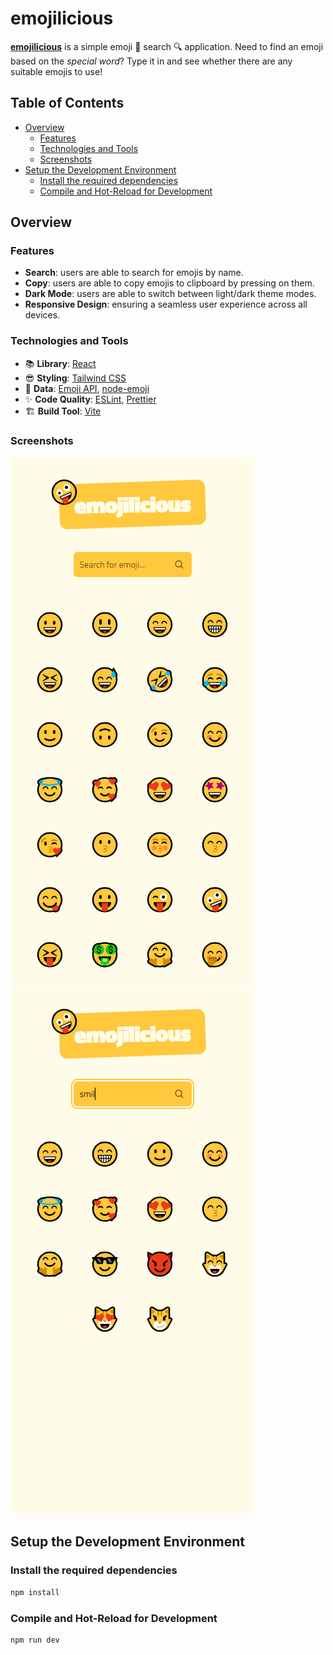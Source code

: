 # emojilicious

[**emojilicious**](https://beniusis.github.io/emojilicious) is a simple emoji 🤪 search 🔍 application. Need to find an emoji based on the _special word_? Type it in and see whether there are any suitable emojis to use!

## Table of Contents

- [Overview](#overview)
  - [Features](#features)
  - [Technologies and Tools](#technologies-and-tools)
  - [Screenshots](#screenshots)
- [Setup the Development Environment](#setup-the-development-environment)
  - [Install the required dependencies](#install-the-required-dependencies)
  - [Compile and Hot-Reload for Development](#compile-and-hot-reload-for-development)

## Overview

### Features

- **Search**: users are able to search for emojis by name.
- **Copy**: users are able to copy emojis to clipboard by pressing on them.
- **Dark Mode**: users are able to switch between light/dark theme modes.
- **Responsive Design**: ensuring a seamless user experience across all devices.

### Technologies and Tools

- 📚 **Library**: [React](https://react.dev)
- 😎 **Styling**: [Tailwind CSS](https://tailwindcss.com)
- 🤪 **Data**: [Emoji API](https://emoji-api.com), [node-emoji](https://www.npmjs.com/package/node-emoji)
- ✨ **Code Quality**: [ESLint](https://eslint.org), [Prettier](https://prettier.io)
- 🏗️ **Build Tool**: [Vite](https://vitejs.dev)

### Screenshots

![](./screenshots/main.png)
![](./screenshots/search.png)

## Setup the Development Environment

### Install the required dependencies

```sh
npm install
```

### Compile and Hot-Reload for Development

```sh
npm run dev
```
